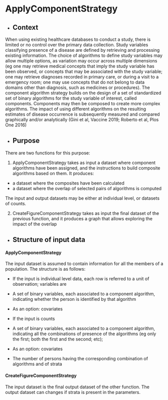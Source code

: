 # ApplyComponentStrategy


 - ##	Context


When using existing healthcare databases to conduct a study, there is limited
or no control over the primary data collection. Study variables classifying presence of a disease are defined by retrieving and processing existing information. The choice of algorithms to define study variables may allow multiple options, as variation may occur across multiple dimensions (eg one may retrieve medical concepts that imply the study variable has been observed, or concepts that may be associated with the study variable; one may retrieve diagnoses recorded in primary care, or during a visit to a emergency room; one may use concepts that do not belong to data domains other than diagnosis, such as medicines or procedures). The component algorithm strategy builds on the design of a set of standardized set of binary algorithms for the study variable of interest, called components. Components may then be composed to create more complex algorithms. The impact of using different algorithms on the resulting estimates of disease occurrence is subsequently measured and compared graphically and/or analytically (Gini et al, Vaccine 2019; Roberto et al, Plos One 2016)


 - ## Purpose

There are two functions for this purpose:
 1.	ApplyComponentStrategy takes as input a dataset where component algorithms have been assigned, and the instructions to build composite algorithms based on them. It produces:


 -	a dataset where the composites have been calculated
 -	a dataset where the overlap of selected pairs of algorithms is computed


The input and output datasets may be either at individual level, or datasets of counts.


 2.	CreateFigureComponentStrategy takes as input the final dataset of the previous function, and it produces a graph that allows exploring the impact of the overlap


-	## Structure of input data

 #### ApplyComponentStrategy
The input dataset is assumed to contain information for all the members of a population. The structure is as follows:

  - If the input is individual level data, each row is referred to a unit of observation; variables are
   - A set of binary variables, each associated to a component algorithm, indicating whether the person is identified by that algorithm
   - As an option: covariates 

  - If the input is counts
   - A set of binary variables, each associated to a component algorithm, indicating all the combinations of presence of the algorithms (eg only the first; both the first and the second; etc); 
   - As an option: covariates
   - The number of persons having the corresponding combination of algorithms and of strata

  #### CreateFigureComponentStrategy
The input dataset is the final output dataset of the other function. The output dataset can changes if strata is present in the parameters.  

